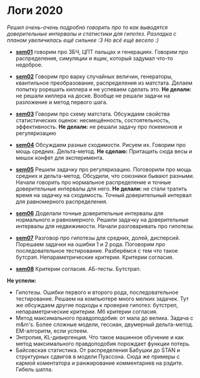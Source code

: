 # Логи 2020

_Решил очень-очень подробно говорить про то как выводятся доверительные интервалы и статистики для гипотез. Разладка с планом увеличилась ещё сильнее :3 Но всё ещё весело :)_

- [__sem01__](./end_seminars_2020/sem01) говорим про ЗБЧ, ЦПТ пальцах и генерациях. Говорим про распределения, симуляции и ящик, который задумал что-то недоброе.

- [__sem02__](./end_seminars_2020/sem02) Говорим про варку случайных величин, генераторы, квантильное преобразование, распределения из матстата. Делаем попытку рорешать киллера и не успеваем сделать это.  __Не делали:__ не решали киллера на доске. Вообще не решали задачи на разложение и метод первого шага. 

- [__sem03__](./end_seminars_2020/sem03) Говорим про схему матстата. Обсуждаем свойства статистических оценок: несмещённость, состоятельность, эффективность. __Не делали:__ не решали задачу про покемонов и регуляризацию

- [__sem04__](./end_seminars_2020/sem04) Обсуждаем разные сходимости. Рисуем их. Говорим про мощь средних. Дельта-метод. __Не сделаю:__ Притащить сюда весы и мешок конфет для эксперимента. 

- [__sem05__](./end_seminars_2020/sem05) Решили задачку про регуляризацию. Поговорили про мощь средних и дельта-метод. Обсудили, что союзники бывают разными. Начали говорить про нормальное распределение и точные доверительные интервалы для него.  __Не делали:__ не стали тратить время на задачку на сходимость. Точный доверительный интервал для равномерного распределения.

- [__sem06__](./end_seminars_2020/sem06) Доделали точные доверительные интервалы для нормального и равномерного. Решили задачку на доверительные интервалы для недвижимости. Начали разговаривать про гипотезы.

- [__sem07__](./end_seminars_2020/sem07)  Разговор про гипотезы для средних, долей, дисперсий. Порешаем задачки на ошибки 1 и 2 рода. Поговорим про последовательное тестирование. Разберёмся с тем что такое бутсрэп. Непараметрические критерии. Критерии согласия. 

- [__sem08__](./end_seminars_2020/sem08)  Критерии согласия. АБ-тесты. Бутстрап.

__Не успели:__

- Гипотезы. Ошибки первого и второго рода, последовательное тестирование. Решаем на компьютере много мелких задачек. Тут же обсуждаем другие подходы к проверке гипотез: бутстреп, непараметрические критерии. Мб критерии согласия.
- Метод максимального правдоподобия: от мала до велика. Задача с m&m's. Более сложные модели, гессиан, двумерный дельта-метод. EM-алгоритм, если успеем.
- Энтропия, KL-дивиргенция. Что такое машинное обучение и как метод максимального правдоподобия порождает функции потерь.
- Байсовская статистика. От распределения Бабушки до STAN и структурных сдвигов в модели Пуассона. Сюда же примеры с кармой коментатора и ранжирование комментариев на рэдите.  Гибель шатла.
